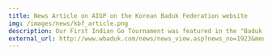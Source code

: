 ```yaml
---
title: News Article on AIGP on the Korean Baduk Federation website
img: /images/news/kbf_article.png
description: Our First Indian Go Tournament was featured in the "Baduk News" section of the Korean Baduk Federation's website. You can read the news article using the link below<br><br>If that link doesn't work, please find an archive.org link <a href="https://web.archive.org/web/20230509044549/http://www.wbaduk.com/news/news_view.asp?news_no=1923&menu_div=news" target="_blank">here</a>
external_url: http://www.wbaduk.com/news/news_view.asp?news_no=1923&menu_div=news
---
```


